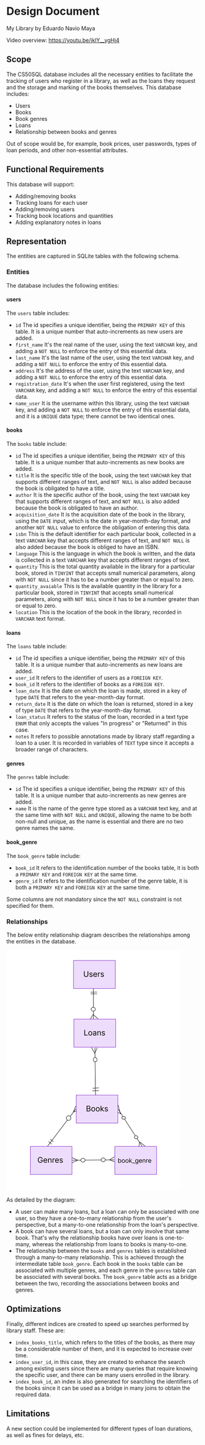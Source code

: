 # Design Document
My Library by Eduardo Navio Maya

Video overview: <https://youtu.be/jklY__ygHj4>

## Scope

The CS50SQL database includes all the necessary entities to facilitate the tracking of users who register in a library, as well as the loans they request and the storage and marking of the books themselves. This database includes:

* Users
* Books
* Book genres
* Loans
* Relationship between books and genres

Out of scope would be, for example, book prices, user passwords, types of loan periods, and other non-essential attributes.

## Functional Requirements
This database will support:

* Adding/removing books
* Tracking loans for each user
* Adding/removing users
* Tracking book locations and quantities
* Adding explanatory notes in loans

## Representation
The entities are captured in SQLite tables with the following schema.
### Entities
The database includes the following entities:

#### users
The `users` table includes:

* `id` The id specifies a unique identifier, being the `PRIMARY KEY` of this table. It is a unique number that auto-increments as new users are added.
* `first_name` It's the real name of the user, using the text `VARCHAR` key, and adding a `NOT NULL` to enforce the entry of this essential data.
* `last_name` It's the last name of the user, using the text `VARCHAR` key, and adding a `NOT NULL` to enforce the entry of this essential data.
* `address` It's the address of the user, using the text `VARCHAR` key, and adding a `NOT NULL` to enforce the entry of this essential data.
* `registration_date` It's when the user first registered, using the text `VARCHAR` key, and adding a `NOT NULL` to enforce the entry of this essential data.
* `name_user` It is the username within this library, using the text `VARCHAR` key, and adding a `NOT NULL` to enforce the entry of this essential data, and it is a `UNIQUE` data type; there cannot be two identical ones.

#### books
The `books` table include:

* `id` The id specifies a unique identifier, being the `PRIMARY KEY` of this table. It is a unique number that auto-increments as new books are added.
* `title` It is the specific title of the book, using the text `VARCHAR` key that supports different ranges of text, and `NOT NULL` is also added because the book is obligated to have a title.
* `author` It is the specific author of the book, using the text `VARCHAR` key that supports different ranges of text, and `NOT NULL` is also added because the book is obligated to have an author.
* `acquisition_date` It is the acquisition date of the book in the library, using the `DATE` input, which is the date in year-month-day format, and another `NOT NULL` value to enforce the obligation of entering this data.
* `isbn` This is the default identifier for each particular book, collected in a text `VARCHAR` key that accepts different ranges of text, and `NOT NULL` is also added because the book is obliged to have an ISBN.
* `language` This is the language in which the book is written, and the data is collected in a text `VARCHAR` key that accepts different ranges of text.
* `quantity` This is the total quantity available in the library for a particular book, stored in `TINYINT` that accepts small numerical parameters, along with `NOT NULL` since it has to be a number greater than or equal to zero.
* `quantity_avaiable` This is the available quantity in the library for a particular book, stored in `TINYINT` that accepts small numerical parameters, along with `NOT NULL` since it has to be a number greater than or equal to zero.
* `location` This is the location of the book in the library, recorded in `VARCHAR` text format.

#### loans
The `loans` table include:

* `id` The id specifies a unique identifier, being the `PRIMARY KEY` of this table. It is a unique number that auto-increments as new loans are added.
* `user_id` It refers to the identifier of users as a `FOREIGN KEY`.
* `book_id` It refers to the identifier of books as a `FOREIGN KEY`.
* `loan_date` It is the date on which the loan is made, stored in a key of type `DATE` that refers to the year-month-day format.
* `return_date` It is the date on which the loan is returned, stored in a key of type `DATE` that refers to the year-month-day format.
* `loan_status` It refers to the status of the loan, recorded in a text type `ENUM` that only accepts the values "In progress" or "Returned" in this case.
* `notes` It refers to possible annotations made by library staff regarding a loan to a user. It is recorded in variables of `TEXT` type since it accepts a broader range of characters.

#### genres
The `genres` table include:

* `id` The id specifies a unique identifier, being the `PRIMARY KEY` of this table. It is a unique number that auto-increments as new genres are added.
* `name` It is the name of the genre type stored as a `VARCHAR` text key, and at the same time with `NOT NULL` and `UNIQUE`, allowing the name to be both non-null and unique, as the name is essential and there are no two genre names the same.

#### book_genre
The `book_genre` table include:

* `book_id` It refers to the identification number of the books table, it is both a `PRIMARY KEY` and `FOREIGN KEY` at the same time.
* `genre_id` It refers to the identification number of the genre table, it is both a `PRIMARY KEY` and `FOREIGN KEY` at the same time.


Some columns are not mandatory since the `NOT NULL` constraint is not specified for them.

### Relationships
The below entity relationship diagram describes the relationships among the entities in the database.

![diagram](diagram.png)

As detailed by the diagram:

* A user can make many loans, but a loan can only be associated with one user, so they have a one-to-many relationship from the user's perspective, but a many-to-one relationship from the loan's perspective.
* A book can have several loans, but a loan can only involve that same book. That's why the relationship books have over loans is one-to-many, whereas the relationship from loans to books is many-to-one.
* The relationship between the `books` and `genres` tables is established through a many-to-many relationship. This is achieved through the intermediate table `book_genre`. Each book in the `books` table can be associated with multiple genres, and each genre in the `genres` table can be associated with several books. The `book_genre` table acts as a bridge between the two, recording the associations between books and genres.

## Optimizations

Finally, different indices are created to speed up searches performed by library staff. These are:

* `index_books_title`, which refers to the titles of the books, as there may be a considerable number of them, and it is expected to increase over time.
* `index_user_id`, in this case, they are created to enhance the search among existing users since there are many queries that require knowing the specific user, and there can be many users enrolled in the library.
* `index_book_id`, an index is also generated for searching the identifiers of the books since it can be used as a bridge in many joins to obtain the required data.

## Limitations

A new section could be implemented for different types of loan durations,
as well as fines for delays, etc.